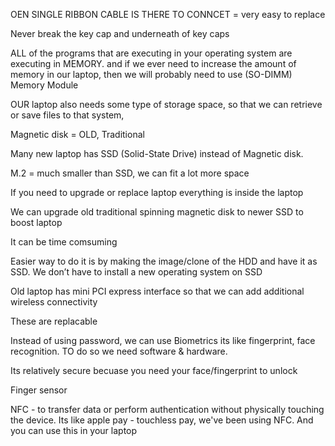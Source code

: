 



OEN SINGLE RIBBON CABLE IS THERE TO CONNCET = very easy to replace


Never break the key cap and underneath of key caps




ALL of the programs that are executing in your operating system are executing in MEMORY. and if we ever need to increase the amount of memory in our laptop, then we will probably need to use (SO-DIMM) Memory Module 



OUR laptop also needs some type of storage space, so that we can retrieve or save files to that system, 

Magnetic disk = OLD, Traditional 



Many new laptop has SSD (Solid-State Drive)  instead of Magnetic disk. 


M.2 = much smaller than SSD, we can fit a lot more space 


If you need to upgrade or replace laptop everything is inside the laptop








We can upgrade old traditional spinning magnetic disk to newer SSD to boost laptop


It can be time comsuming 


Easier way to do it is by making the image/clone of the HDD and have it as SSD. We don’t have to install a new operating system on SSD 





Old laptop has mini PCI express interface so that we can add additional wireless connectivity 


These are replacable 



Instead of using password, we can use Biometrics its like fingerprint, face recognition. TO do so we need software & hardware.

Its relatively secure becuase you need your face/fingerprint to unlock


Finger sensor



NFC - to transfer data or perform authentication without physically touching the device. Its like apple pay - touchless pay, we've been using NFC.
And you can use this in your laptop

